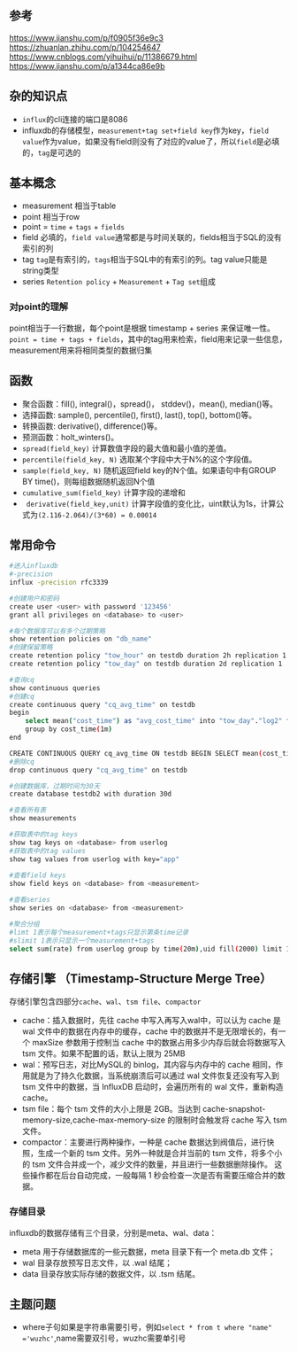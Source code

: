 ## 参考
https://www.jianshu.com/p/f0905f36e9c3
https://zhuanlan.zhihu.com/p/104254647
https://www.cnblogs.com/yihuihui/p/11386679.html
https://www.jianshu.com/p/a1344ca86e9b

## 杂的知识点
- `influx`的cli连接的端口是8086
- influxdb的存储模型，`measurement+tag set+field key`作为key，`field value`作为value，如果没有field则没有了对应的value了，所以`field`是必填的，`tag`是可选的

## 基本概念
- measurement 相当于table
- point 相当于row
- point = `time` + `tags` + `fields`
- field 必填的，`field value`通常都是与时间关联的，fields相当于SQL的没有索引的列
- tag `tag`是有索引的，`tags`相当于SQL中的有索引的列。tag value只能是string类型
- series `Retention policy` + `Measurement` + `Tag set`组成
### 对point的理解
point相当于一行数据，每个point是根据 timestamp + series 来保证唯一性。`point = time + tags + fields`，其中的tag用来检索，field用来记录一些信息，measurement用来将相同类型的数据归集

## 函数
- 聚合函数：fill(), integral()，spread()， stddev()，mean(), median()等。
- 选择函数: sample(), percentile(), first(), last(), top(), bottom()等。
- 转换函数: derivative(), difference()等。
- 预测函数：holt_winters()。
- `spread(field_key)` 计算数值字段的最大值和最小值的差值。
- `percentile(field_key, N)` 选取某个字段中大于N%的这个字段值。
- `sample(field_key, N)` 随机返回field key的N个值。如果语句中有GROUP BY time()，则每组数据随机返回N个值
- `cumulative_sum(field_key)` 计算字段的递增和
- ` derivative(field_key,unit)` 计算字段值的变化比，uint默认为1s，计算公式为`(2.116-2.064)/(3*60) = 0.00014`

## 常用命令
```bash
#进入influxdb
#-precision
influx -precision rfc3339

#创建用户和密码
create user <user> with password '123456'
grant all privileges on <database> to <user>

#每个数据库可以有多个过期策略
show retention policies on "db_name"
#创建保留策略
create retention policy "tow_hour" on testdb duration 2h replication 1
create retention policy "tow_day" on testdb duration 2d replication 1

#查询cq
show continuous queries  
#创建cq
create continuous query "cq_avg_time" on testdb
begin 
    select mean("cost_time") as "avg_cost_time" into "tow_day"."log2" from log 
    group by cost_time(1m) 
end

CREATE CONTINUOUS QUERY cq_avg_time ON testdb BEGIN SELECT mean(cost_time) AS cost_time INTO tow_day.log2 FROM log GROUP BY cost_time(1m) END
#删除cq
drop continuous query "cq_avg_time" on testdb

#创建数据库，过期时间为30天
create database testdb2 with duration 30d

#查看所有表
show measurements

#获取表中的tag keys
show tag keys on <database> from userlog
#获取表中的tag values
show tag values from userlog with key="app"
 
#查看field keys
show field keys on <database> from <measurement>

#查看series
show series on <database> from <measurement>

#聚合分组
#limt 1表示每个measurement+tags只显示第条time记录
#slimit 1表示只显示一个measurement+tags
select sum(rate) from userlog group by time(20m),uid fill(2000) limit 1
```

## 存储引擎 （Timestamp-Structure Merge Tree）
存储引擎包含四部分`cache`、`wal`、`tsm file`、`compactor`
- cache：插入数据时，先往 cache 中写入再写入wal中，可以认为 cache 是 wal 文件中的数据在内存中的缓存，cache 中的数据并不是无限增长的，有一个 maxSize 参数用于控制当 cache 中的数据占用多少内存后就会将数据写入 tsm 文件。如果不配置的话，默认上限为 25MB
- wal：预写日志，对比MySQL的 binlog，其内容与内存中的 cache 相同，作用就是为了持久化数据，当系统崩溃后可以通过 wal 文件恢复还没有写入到 tsm 文件中的数据，当 InfluxDB 启动时，会遍历所有的 wal 文件，重新构造 cache。
- tsm file：每个 tsm 文件的大小上限是 2GB。当达到 cache-snapshot-memory-size,cache-max-memory-size 的限制时会触发将 cache 写入 tsm 文件。
- compactor：主要进行两种操作，一种是 cache 数据达到阀值后，进行快照，生成一个新的 tsm 文件。另外一种就是合并当前的 tsm 文件，将多个小的 tsm 文件合并成一个，减少文件的数量，并且进行一些数据删除操作。 这些操作都在后台自动完成，一般每隔 1 秒会检查一次是否有需要压缩合并的数据。

### 存储目录
influxdb的数据存储有三个目录，分别是meta、wal、data：
- meta 用于存储数据库的一些元数据，meta 目录下有一个 meta.db 文件；
- wal 目录存放预写日志文件，以 .wal 结尾；
- data 目录存放实际存储的数据文件，以 .tsm 结尾。

## 主题问题
- where子句如果是字符串需要引号，例如`select * from t where "name" ='wuzhc'`,name需要双引号，wuzhc需要单引号


